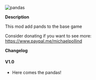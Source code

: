 ![pandas](https://parkitectnexus.com/media/images/1920x1080/ebf843ff179a1382f6ee8c82d132900e32a70ebd.jpg)

**Description**

This mod add pands to the base game

Consider donating if you want to see more: https://www.paypal.me/michaelpollind

**Changelog**

#### V1.0
- Here comes the pandas!
